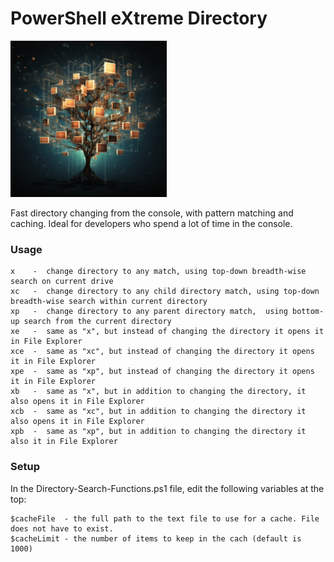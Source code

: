 # PowerShell eXtreme Directory

<img src="https://github.com/PrimeEagle/PowerShell-eXtreme-Directory/blob/main/extreme%20directory.png?raw=true" width="250" />

Fast directory changing from the console, with pattern matching and caching. Ideal for developers who spend a lot of time in the console.

### Usage
```
x    -  change directory to any match, using top-down breadth-wise search on current drive
xc   -  change directory to any child directory match, using top-down breadth-wise search within current directory
xp   -  change directory to any parent directory match,  using bottom-up search from the current directory
xe   -  same as "x", but instead of changing the directory it opens it in File Explorer
xce  -  same as "xc", but instead of changing the directory it opens it in File Explorer
xpe  -  same as "xp", but instead of changing the directory it opens it in File Explorer
xb   -  same as "x", but in addition to changing the directory, it also opens it in File Explorer
xcb  -  same as "xc", but in addition to changing the directory it also opens it in File Explorer
xpb  -  same as "xp", but in addition to changing the directory it also it in File Explorer
```

### Setup
In the Directory-Search-Functions.ps1 file, edit the following variables at the top:
```
$cacheFile  - the full path to the text file to use for a cache. File does not have to exist.
$cacheLimit - the number of items to keep in the cach (default is 1000)
```
